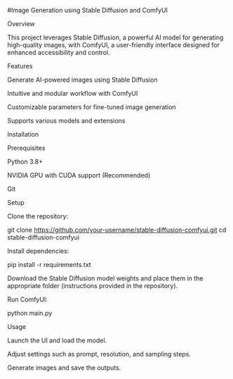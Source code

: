 #Image Generation using Stable Diffusion and ComfyUI

Overview

This project leverages Stable Diffusion, a powerful AI model for generating high-quality images, with ComfyUI, a user-friendly interface designed for enhanced accessibility and control.

Features

Generate AI-powered images using Stable Diffusion

Intuitive and modular workflow with ComfyUI

Customizable parameters for fine-tuned image generation

Supports various models and extensions

Installation

Prerequisites

Python 3.8+

NVIDIA GPU with CUDA support (Recommended)

Git

Setup

Clone the repository:

git clone https://github.com/your-username/stable-diffusion-comfyui.git
cd stable-diffusion-comfyui

Install dependencies:

pip install -r requirements.txt

Download the Stable Diffusion model weights and place them in the appropriate folder (instructions provided in the repository).

Run ComfyUI:

python main.py

Usage

Launch the UI and load the model.

Adjust settings such as prompt, resolution, and sampling steps.

Generate images and save the outputs.
